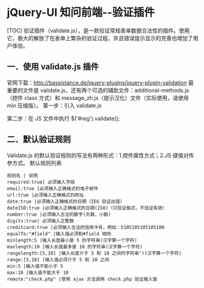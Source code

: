 # jQuery-UI 知问前端--验证插件
[TOC]
验证插件（validate.js），是一款验证常规表单数据合法性的插件。使用它，极大的解放了在表单上繁杂的验证过程，并且错误提示显示的完善也增加了用户体验。

## 一．使用 validate.js 插件
官网下载：http://bassistance.de/jquery-plugins/jquery-plugin-validation
最重要的文件是 validate.js，还有两个可选的辅助文件：additional-methods.js（控件 class
方式）和 message_zh.js（提示汉化）文件（实际使用，请使用 min 压缩版）。
第一步：引入 validate.js
<script type="text/javascript" src="js/jquery.validate.js"></script>
第二步：在 JS 文件中执行
$('#reg').validate();

## 二．默认验证规则
Validate.js 的默认验证规则的写法有两种形式：1.控件属性方式；2.JS 键值对传参方式。
默认规则列表
```table
规则名 | 说明
required:true| 必须输入字段
email:true |必须输入正确格式的电子邮件
url:true |必须输入正确格式的网址
date:true |必须输入正确格式的日期（IE6 验证出错）
dateISO:true |必须输入正确格式的日期(ISO)（只验证格式，不验证有效）
number:true |必须输入合法的数字(负数，小数)
digits:true| 必须输入正整数
creditcard:true |必须输入合法的信用卡号，例如：5105105105105100
equalTo:"#field" |输入值必须和#field 相同
minlength:5 |输入长度最小是 5 的字符串(汉字算一个字符)
maxlength:10 |输入长度最多是 10 的字符串(汉字算一个字符)
rangelength:[5,10] |输入长度介于 5 和 10 之间的字符串")(汉字算一个字符)
range:[5,10] |输入值必须介于 5 和 10 之间
min:5 |输入值不能小于 5
max:10 |输入值不能大于 10
remote:"check.php" |使用 ajax 方法调用 check.php 验证输入值
```

